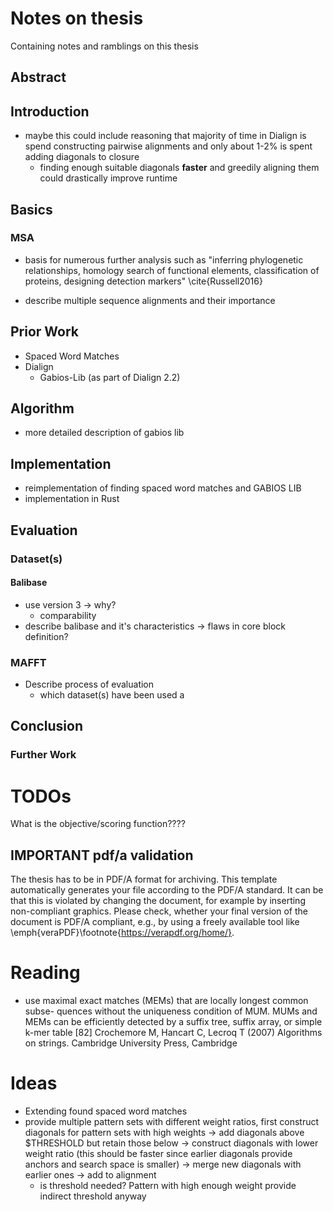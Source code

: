 # Notes on thesis
Containing notes and ramblings on this thesis


## Abstract

## Introduction

- maybe this could include reasoning that majority of time in Dialign is spend constructing pairwise alignments and only about 1-2% is spent adding diagonals to closure
    - finding enough suitable diagonals **faster** and greedily aligning them could drastically improve runtime

## Basics

### MSA
- basis for numerous further analysis such as "inferring phylogenetic relationships, homology search of functional elements, classification of proteins, designing detection markers" \cite{Russell2016}

- describe multiple sequence alignments and their importance


## Prior Work
- Spaced Word Matches
- Dialign
    - Gabios-Lib (as part of Dialign 2.2)

## Algorithm

- more detailed description of gabios lib 

## Implementation
- reimplementation of finding spaced word matches and GABIOS LIB
- implementation in Rust

## Evaluation

### Dataset(s)
#### Balibase
- use version 3 -> why?
    - comparability
- describe balibase and it's characteristics -> flaws in core block definition?


### MAFFT

- Describe process of evaluation
    - which dataset(s) have been used a

## Conclusion

### Further Work




# TODOs

What is the objective/scoring function????

## IMPORTANT pdf/a validation
The thesis has to be in PDF/A format for archiving. This template automatically generates your file according to the PDF/A standard. It can be that this is violated by changing the document, for example by inserting non-compliant graphics. Please check, whether your final version of the document is PDF/A compliant, e.g., by using a freely available tool like \emph{veraPDF}\footnote{https://verapdf.org/home/}.


# Reading
- use maximal exact matches (MEMs) that are locally longest common subse- quences without the uniqueness condition of MUM. MUMs and MEMs can be efficiently detected by a suffix tree, suffix array, or simple k-mer table [82] Crochemore M, Hancart C, Lecroq T (2007) Algorithms on strings. Cambridge University Press, Cambridge


# Ideas
- Extending found spaced word matches
- provide multiple pattern sets with different weight ratios, first construct diagonals for pattern sets with high weights -> add diagonals above $THRESHOLD but retain those below -> construct diagonals with lower weight ratio (this should be faster since earlier diagonals provide anchors and search space is smaller) -> merge new diagonals with earlier ones -> add to alignment
    - is threshold needed? Pattern with high enough weight provide indirect threshold anyway